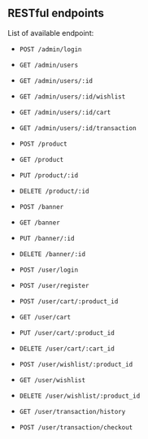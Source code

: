 ## RESTful endpoints
List of available endpoint:

  - `POST /admin/login`
  - `GET /admin/users`
  - `GET /admin/users/:id`
  - `GET /admin/users/:id/wishlist`
  - `GET /admin/users/:id/cart`
  - `GET /admin/users/:id/transaction`
  
  - `POST /product`
  - `GET /product`
  - `PUT /product/:id`
  - `DELETE /product/:id`
  
  - `POST /banner`
  - `GET /banner`
  - `PUT /banner/:id`
  - `DELETE /banner/:id`
  
  - `POST /user/login`
  - `POST /user/register`
  - `POST /user/cart/:product_id`
  - `GET /user/cart`
  - `PUT /user/cart/:product_id`
  - `DELETE /user/cart/:cart_id`
  - `POST /user/wishlist/:product_id`
  - `GET /user/wishlist`
  - `DELETE /user/wishlist/:product_id`
  - `GET /user/transaction/history`
  - `POST /user/transaction/checkout`
